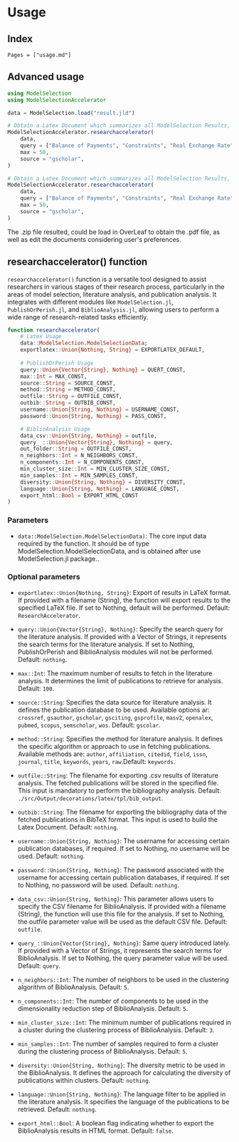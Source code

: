 # Usage

## Index

```@contents
Pages = ["usage.md"]
```

## Advanced usage

```julia
using ModelSelection
using ModelSelectionAccelerator

data = ModelSelection.load("result.jld")

# Obtain a Latex Document which summarizes all ModelSelection Results, as well as a bibliography analysis based on keywords introduced by the user, from google scholar. In this case, at least 50 documents are analyzed.
ModelSelectionAccelerator.researchaccelerator(
	data, 
	query = ["Balance of Payments", "Constraints", "Real Exchange Rate"], 
	max = 50,
	source = "gscholar",
) 

# Obtain a Latex Document which summarizes all ModelSelection Results, as well as a bibliography analysis based on keywords introduced by the user, from google scholar. In this case, at least 50 documents are analyzed.
ModelSelectionAccelerator.researchaccelerator(
	data, 
	query = ["Balance of Payments", "Constraints", "Real Exchange Rate"], 
	max = 50,
	source = "gscholar",
) 
```

The .zip file resulted, could be load in OverLeaf to obtain the .pdf file, as well as edit the documents considering user's preferences.

## researchaccelerator() function

`researchaccelerator()` function is a versatile tool designed to assist researchers in various stages of their research process, particularly in the areas of model selection, literature analysis, and publication analysis. It integrates with different modules like `ModelSelection.jl`, `PublishOrPerish.jl`, and `BiblioAnalysis.jl`, allowing users to perform a wide range of research-related tasks efficiently.

```julia
function researchaccelerator(
	# Latex Usage
	data::ModelSelection.ModelSelectionData;
	exportlatex::Union{Nothing, String} = EXPORTLATEX_DEFAULT,
	
	# PublishOrPerish Usage
	query::Union{Vector{String}, Nothing} = QUERT_CONST,
	max::Int = MAX_CONST, 
	source::String = SOURCE_CONST, 
	method::String = METHOD_CONST, 
	outfile::String = OUTFILE_CONST,
	outbib::String = OUTBIB_CONST,
	username::Union{String, Nothing} = USERNAME_CONST,
	password::Union{String, Nothing} = PASS_CONST,

	# BiblioAnalysis Usage
	data_csv::Union{String, Nothing} = outfile,
	query_ ::Union{Vector{String}, Nothing} = query,
	out_folder::String = OUTFILE_CONST, 
	n_neighbors::Int = N_NEIGHBORS_CONST, 
	n_components::Int = N_COMPONENTS_CONST, 
	min_cluster_size::Int = MIN_CLUSTER_SIZE_CONST,
	min_samples::Int = MIN_SAMPLES_CONST,
	diversity::Union{String, Nothing} = DIVERSITY_CONST,
	language::Union{String, Nothing} = LANGUAGE_CONST,
	export_html::Bool = EXPORT_HTML_CONST
)
```

### Parameters
- `data::ModelSelection.ModelSelectionData)`: The core input data required by the function. It should be of type ModelSelection.ModelSelectionData, and is obtained after use ModelSelection.jl package..

### Optional parameters

- `exportlatex::Union{Nothing, String}`: Export of results in LaTeX format. If provided with a filename (String), the function will export results to the specified LaTeX file. If set to Nothing, default will be performed. Default: `ResearchAccelerator`.

- `query::Union{Vector{String}, Nothing}`: Specify the search query for the literature analysis. If provided with a Vector of Strings, it represents the search terms for the literature analysis. If set to Nothing, PublishOrPerish and BiblioAnalysis modules will not be performed. Default: `nothing`.

- `max::Int`: The maximum number of results to fetch in the literature analysis. It determines the limit of publications to retrieve for analysis. Default: `100`.

- `source::String`: Specifies the data source for literature analysis. It defines the publication database to be used. Available options ar: `crossref`, `gsauthor`, `gscholar`, `gsciting`, `gsprofile`, `masv2`, `openalex`, `pubmed`, `scopus`, `semscholar`, `wos`. Default: `gscolar`.

- `method::String`: Specifies the method for literature analysis. It defines the specific algorithm or approach to use in fetching publications. Available methods are: `author`, `affiliation`, `citedid`, `field`, `issn`, `journal`, `title`, `keywords`, `years`, `raw`.Default: `keywords`.

- `outfile::String`: The filename for exporting .csv results of literature analysis. The fetched publications will be stored in the specified file. This input is mandatory to perform the bibliography analysis. Default: `./src/Output/decorations/latex/tpl/bib_output`.

- `outbib::String`: The filename for exporting the bibliography data of the fetched publications in BibTeX format. This input is used to build the Latex Document. Default: `nothing`.

- `username::Union{String, Nothing}`: The username for accessing certain publication databases, if required. If set to Nothing, no username will be used. Default: `nothing`.

- `password::Union{String, Nothing}`: The password associated with the username for accessing certain publication databases, if required. If set to Nothing, no password will be used. Default: `nothing`.

- `data_csv::Union{String, Nothing}`: This parameter allows users to specify the CSV filename for BiblioAnalysis. If provided with a filename (String), the function will use this file for the analysis. If set to Nothing, the outfile parameter value will be used as the default CSV file. Default: `outfile`.

- `query_::Union{Vector{String}, Nothing}`: Same query introduced lately. If provided with a Vector of Strings, it represents the search terms for BiblioAnalysis. If set to Nothing, the query parameter value will be used. Default: `query`.

- `n_neighbors::Int`: The number of neighbors to be used in the clustering algorithm of BiblioAnalysis. Default: `5`.

- `n_components::Int`: The number of components to be used in the dimensionality reduction step of BiblioAnalysis. Default: `5`.

- `min_cluster_size::Int`: The minimum number of publications required in a cluster during the clustering process of BiblioAnalysis. Default: `3`.

- `min_samples::Int`: The number of samples required to form a cluster during the clustering process of BiblioAnalysis. Default: `5`.

- `diversity::Union{String, Nothing}`: The diversity metric to be used in the BiblioAnalysis. It defines the approach for calculating the diversity of publications within clusters. Default: `nothing`.

- `language::Union{String, Nothing}`: The language filter to be applied in the literature analysis. It specifies the language of the publications to be retrieved. Default: `nothing`.

- `export_html::Bool`: A boolean flag indicating whether to export the BiblioAnalysis results in HTML format. Default: `false`.
